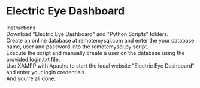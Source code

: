 # Electric Eye Dashboard #
Instructions<br/>
Download "Electric Eye Dashboard" and "Python Scripts" folders. <br/>
Create an online database at remotemysql.com and enter the your database name, user and password into the remotemysql.py script. <br/>
Execute the script and manually create a user on the database using the provided login.txt file. <br/>
Use XAMPP with Apache to start the local website "Electric Eye Dashboard" and enter your login credentials. <br/>
And you're all done.
